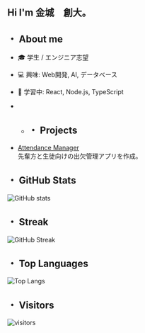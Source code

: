 ## Hi I'm 金城　創大。

## ・ About me
- 🎓 学生 / エンジニア志望
- 💻 興味: Web開発, AI, データベース
- 🌱 学習中: React, Node.js, TypeScript

- - ## ・ Projects
- [Attendance Manager]((https://github.com/std-s23007/PBL_C/tree/s24008))  
  先輩方と生徒向けの出欠管理アプリを作成。


## ・ GitHub Stats
![GitHub stats](https://github-readme-stats.vercel.app/api?username=itc-s24008&show_icons=true&theme=tokyonight)

## ・ Streak
![GitHub Streak](https://streak-stats.demolab.com/?user=itc-s24008&theme=tokyonight)

## ・ Top Languages
![Top Langs](https://github-readme-stats.vercel.app/api/top-langs/?username=itc-s24008&layout=compact&theme=tokyonight)

## ・ Visitors
![visitors](https://visitor-badge.laobi.icu/badge?page_id=itc-s24008.itc-s24008)
